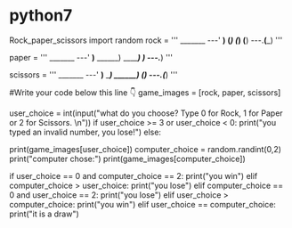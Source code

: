 # python7
Rock_paper_scissors
import random
rock = '''
    _______
---'   ____)
      (_____)
      (_____)
      (____)
---.__(___)
'''

paper = '''
    _______
---'   ____)____
          ______)
          _______)
         _______)
---.__________)
'''

scissors = '''
    _______
---'   ____)____
          ______)
       __________)
      (____)
---.__(___)
'''

#Write your code below this line 👇
game_images = [rock, paper, scissors]

user_choice = int(input("what do you choose? Type 0 for Rock, 1 for Paper or 2 for Scissors. \n"))
if user_choice >= 3 or user_choice < 0:
 print("you typed an invalid number, you lose!")
else:
   
  print(game_images[user_choice])
  computer_choice = random.randint(0,2)
  print("computer chose:")
  print(game_images[computer_choice])
  
  if user_choice == 0 and computer_choice == 2:
    print("you win")
  elif computer_choice > user_choice:
    print("you lose")
  elif computer_choice == 0 and user_choice == 2:
    print("you lose")
  elif user_choice > computer_choice:
    print("you win")
  elif user_choice == computer_choice:
     print("it is a draw")

